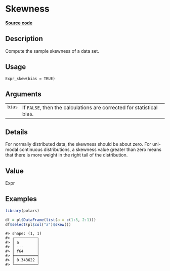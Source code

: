 

# Skewness

[**Source code**](https://github.com/pola-rs/r-polars/tree/8dac37e8bf89bcd080a13d0ed20dd1dc2bee615f/R/expr__expr.R#L2623)

## Description

Compute the sample skewness of a data set.

## Usage

<pre><code class='language-R'>Expr_skew(bias = TRUE)
</code></pre>

## Arguments

<table>
<tr>
<td style="white-space: nowrap; font-family: monospace; vertical-align: top">
<code id="bias">bias</code>
</td>
<td>
If <code>FALSE</code>, then the calculations are corrected for
statistical bias.
</td>
</tr>
</table>

## Details

For normally distributed data, the skewness should be about zero. For
uni-modal continuous distributions, a skewness value greater than zero
means that there is more weight in the right tail of the distribution.

## Value

Expr

## Examples

``` r
library(polars)

df = pl$DataFrame(list(a = c(1:3, 2:1)))
df$select(pl$col("a")$skew())
```

    #> shape: (1, 1)
    #> ┌──────────┐
    #> │ a        │
    #> │ ---      │
    #> │ f64      │
    #> ╞══════════╡
    #> │ 0.343622 │
    #> └──────────┘
